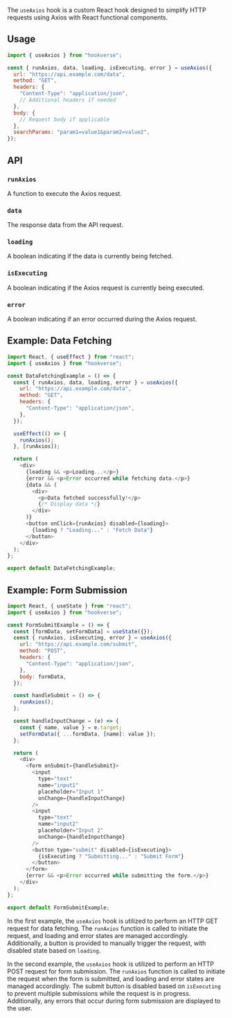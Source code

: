 The `useAxios` hook is a custom React hook designed to simplify HTTP requests using Axios with React functional components.

## Usage

```javascript
import { useAxios } from "hookverse";
```

```javascript
const { runAxios, data, loading, isExecuting, error } = useAxios({
  url: "https://api.example.com/data",
  method: "GET",
  headers: {
    "Content-Type": "application/json",
    // Additional headers if needed
  },
  body: {
    // Request body if applicable
  },
  searchParams: "param1=value1&param2=value2",
});
```

## API

### `runAxios`

A function to execute the Axios request.

### `data`

The response data from the API request.

### `loading`

A boolean indicating if the data is currently being fetched.

### `isExecuting`

A boolean indicating if the Axios request is currently being executed.

### `error`

A boolean indicating if an error occurred during the Axios request.

## Example: Data Fetching

```javascript
import React, { useEffect } from "react";
import { useAxios } from "hookverse";

const DataFetchingExample = () => {
  const { runAxios, data, loading, error } = useAxios({
    url: "https://api.example.com/data",
    method: "GET",
    headers: {
      "Content-Type": "application/json",
    },
  });

  useEffect(() => {
    runAxios();
  }, [runAxios]);

  return (
    <div>
      {loading && <p>Loading...</p>}
      {error && <p>Error occurred while fetching data.</p>}
      {data && (
        <div>
          <p>Data fetched successfully!</p>
          {/* Display data */}
        </div>
      )}
      <button onClick={runAxios} disabled={loading}>
        {loading ? "Loading..." : "Fetch Data"}
      </button>
    </div>
  );
};

export default DataFetchingExample;
```

## Example: Form Submission

```javascript
import React, { useState } from "react";
import { useAxios } from "hookverse";

const FormSubmitExample = () => {
  const [formData, setFormData] = useState({});
  const { runAxios, isExecuting, error } = useAxios({
    url: "https://api.example.com/submit",
    method: "POST",
    headers: {
      "Content-Type": "application/json",
    },
    body: formData,
  });

  const handleSubmit = () => {
    runAxios();
  };

  const handleInputChange = (e) => {
    const { name, value } = e.target;
    setFormData({ ...formData, [name]: value });
  };

  return (
    <div>
      <form onSubmit={handleSubmit}>
        <input
          type="text"
          name="input1"
          placeholder="Input 1"
          onChange={handleInputChange}
        />
        <input
          type="text"
          name="input2"
          placeholder="Input 2"
          onChange={handleInputChange}
        />
        <button type="submit" disabled={isExecuting}>
          {isExecuting ? "Submitting..." : "Submit Form"}
        </button>
      </form>
      {error && <p>Error occurred while submitting the form.</p>}
    </div>
  );
};

export default FormSubmitExample;
```

In the first example, the `useAxios` hook is utilized to perform an HTTP GET request for data fetching. The `runAxios` function is called to initiate the request, and loading and error states are managed accordingly. Additionally, a button is provided to manually trigger the request, with disabled state based on `loading`.

In the second example, the `useAxios` hook is utilized to perform an HTTP POST request for form submission. The `runAxios` function is called to initiate the request when the form is submitted, and loading and error states are managed accordingly. The submit button is disabled based on `isExecuting` to prevent multiple submissions while the request is in progress. Additionally, any errors that occur during form submission are displayed to the user.

```

```

